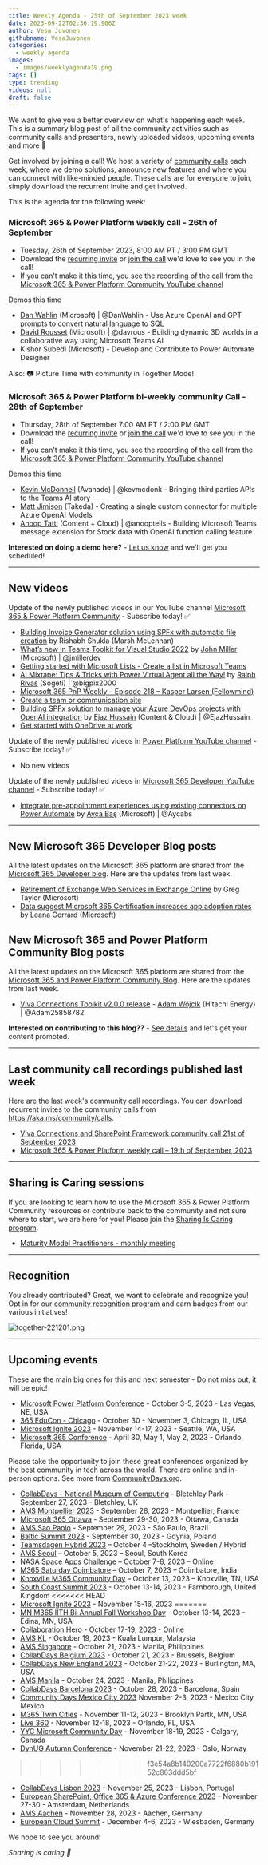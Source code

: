 ```yaml
---
title: Weekly Agenda - 25th of September 2023 week
date: 2023-09-22T02:36:19.906Z
author: Vesa Juvonen
githubname: VesaJuvonen
categories:
  - weekly agenda
images:
  - images/weeklyagenda39.png
tags: []
type: trending
videos: null
draft: false
---
```


We want to give you a better overview on what's happening each week. This is a summary blog post of all the community activities such as community calls and presenters, newly uploaded videos, upcoming events and more 🚀 

Get involved by joining a call! We host a variety of [community calls](https://aka.ms/community/calls) each week, where we demo solutions, announce new features and where you can connect with like-minded people. These calls are for everyone to join, simply download the recurrent invite and get involved.

This is the agenda for the following week:

### Microsoft 365 & Power Platform weekly call - 26th of September

* Tuesday, 26th of September 2023, 8:00 AM PT / 3:00 PM GMT
* Download the [recurring invite](https://aka.ms/m365-dev-call) or [join the call](https://aka.ms/m365-dev-call-join) we'd love to see you in the call!
* If you can't make it this time, you see the recording of the call from the [Microsoft 365 & Power Platform Community YouTube channel](https://www.youtube.com/playlist?list=PLR9nK3mnD-OUQOW86tT5dkCRQAVGY7DlH)

Demos this time

* [Dan Wahlin](https://twitter.com/DanWahlin) (Microsoft) | @DanWahlin - Use Azure OpenAI and GPT prompts to convert natural language to SQL 
* [David Rousset](https://twitter.com/davrous) (Microsoft) | @davrous - Building dynamic 3D worlds in a collaborative way using Microsoft Teams AI 
* Kishor Subedi (Microsoft) - Develop and Contribute to Power Automate Designer

Also: 📷 Picture Time with community in Together Mode!

### Microsoft 365 & Power Platform bi-weekly community Call - 28th of September

* Thursday, 28th of September 7:00 AM PT / 2:00 PM GMT
* Download the [recurring invite](https://aka.ms/spdev-sig-call) or [join the call](https://aka.ms/spdev-sig-call-join) we'd love to see you in the call!
* If you can't make it this time, you see the recording of the call from the [Microsoft 365 & Power Platform Community YouTube channel](https://www.youtube.com/watch?v=gAqUr9wa2_0&list=PLR9nK3mnD-OURfm5Ypu-wK52cxBv_gXCA)

Demos this time

* [Kevin McDonnell](https://twitter.com/kevmcdonk) (Avanade) | @kevmcdonk - Bringing third parties APIs to the Teams AI story
* [Matt Jimison](https://twitter.com/mjimison) (Takeda) - Creating a single custom connector for multiple Azure OpenAI Models
* [Anoop Tatti](https://twitter.com/anooptells) (Content + Cloud) | @anooptells - Building Microsoft Teams message extension for Stock data with OpenAI function calling feature

**Interested on doing a demo here?** - [Let us know](https://aka.ms/community/request/demo) and we'll get you scheduled!

---

## New videos 

Update of the newly published videos in our YouTube channel [Microsoft 365 & Power Platform Community](https://www.youtube.com/channel/UC_mKdhw-V6CeCM7gTo_Iy7w) - Subscribe today! ✅

* [Building Invoice Generator solution using SPFx with automatic file creation](https://www.youtube.com/watch?v=ypfDotPX5fQ) by Rishabh Shukla (Marsh McLennan)​
* [What’s new in Teams Toolkit for Visual Studio 2022](https://www.youtube.com/watch?v=oHNFoq3jh4E) by [John Miller](https://twitter.com/jmillerdev) (Microsoft) | @jmillerdev 
* [Getting started with Microsoft Lists - Create a list in Microsoft Teams](https://www.youtube.com/watch?v=xgZRdskWtqI)
* [AI Mixtape: Tips & Tricks with Power Virtual Agent all the Way!​](https://www.youtube.com/watch?v=FTkXlW77kg0) by [Ralph Rivas](https://twitter.com/bigpix2000) (Sogeti) | @bigpix2000
* [Microsoft 365 PnP Weekly – Episode 218 – Kasper Larsen (Fellowmind)](https://www.youtube.com/watch?v=8C7hWf8_qvE)
* [Create a team or communication site](https://www.youtube.com/watch?v=bsG_z51iqHI)
* [Building SPFx solution to manage your Azure DevOps projects with OpenAI integration](https://www.youtube.com/watch?v=c3F4aFK64Vk) by [Ejaz Hussain](https://twitter.com/EjazHussain_) (Content & Cloud) | @EjazHussain_
* [Get started with OneDrive at work](https://www.youtube.com/watch?v=PC6QNuk3WZY)


Update of the newly published videos in [Power Platform YouTube channel](https://www.youtube.com/@mspowerplatform) - Subscribe today! ✅

* No new videos

Update of the newly published videos in [Microsoft 365 Developer YouTube channel](https://www.youtube.com/@Microsoft365Developer) - Subscribe today! ✅

* [Integrate pre-appointment experiences using existing connectors on Power Automate](https://www.youtube.com/watch?v=Xf3KFduu9zs) by [Ayça Baş](https://twitter.com/aycabs) (Microsoft) | @Aycabs 

---

## New Microsoft 365 Developer Blog posts

All the latest updates on the Microsoft 365 platform are shared from the [Microsoft 365 Developer blog](https://devblogs.microsoft.com/microsoft365dev/). Here are the updates from last week.

* [Retirement of Exchange Web Services in Exchange Online](https://devblogs.microsoft.com/microsoft365dev/retirement-of-exchange-web-services-in-exchange-online/) by Greg Taylor (Microsoft)
* [Data suggest Microsoft 365 Certification increases app adoption rates](https://devblogs.microsoft.com/microsoft365dev/data-suggest-microsoft-365-certification-increases-app-adoption-rates/) by Leana Gerrard (Microsoft)



## New Microsoft 365 and Power Platform Community Blog posts

All the latest updates on the Microsoft 365 platform are shared from the [Microsoft 365 and Power Platform Community Blog](https://pnp.github.io/blog/). Here are the updates from last week.

* [Viva Connections Toolkit v2.0.0 release](https://pnp.github.io/blog/post/viva-connections-toolkit-vscode-v-2-0-release/) - [Adam Wójcik](https://twitter.com/Adam25858782) (Hitachi Energy) | @Adam25858782

**Interested on contributing to this blog??** - [See details](https://pnp.github.io/blog/post/contribute-blog/) and let's get your content promoted.

---

## Last community call recordings published last week

Here are the last week's community call recordings. You can download recurrent invites to the community calls from https://aka.ms/community/calls.

* [Viva Connections and SharePoint Framework community call 21st of September 2023](https://www.youtube.com/watch?v=z4_5_IQjYRQ)
* [Microsoft 365 & Power Platform weekly call – 19th of September, 2023](https://www.youtube.com/watch?v=p0OBGgWyieg)

---

## Sharing is Caring sessions

If you are looking to learn how to use the Microsoft 365 & Power Platform Community resources or contribute back to the community and not sure where to start, we are here for you! Please join the [Sharing Is Caring program](https://pnp.github.io/sharing-is-caring/).

* [Maturity Model Practitioners - monthly meeting](https://aka.ms/mm4m365/invite)

---

## Recognition

You already contributed? Great, we want to celebrate and recognize you! Opt in for our [community recognition program](https://pnp.github.io/recognitionprogram/) and earn badges from our various initiatives! 

![together-221201.png](images/community-recognization-program.png)

---

## Upcoming events

These are the main big ones for this and next semester - Do not miss out, it will be epic!

* [Microsoft Power Platform Conference](https://powerplatformconf.com/) - October 3-5, 2023 - Las Vegas, NE, USA
* [365 EduCon - Chicago](https://365educon.com/Chicago/index.php) - October 30 - November 3,  Chicago, IL, USA
* [Microsoft Ignite 2023](https://ignite.microsoft.com/en-US/home) - November 14-17, 2023 - Seattle, WA, USA
* [Microsoft 365 Conference](https://m365conf.com/#!/) - April 30, May 1, May 2, 2023 - Orlando, Florida, USA

Please take the opportunity to join these great conferences organized by the best community in tech across the world. There are online and in-person options. See more from [CommunityDays.org](https://www.communitydays.org/).

* [CollabDays - National Museum of Computing](https://www.communitydays.org/event/2023-09-27/collabdays-national-museum-of-computing-bletchley-park) - Bletchley Park - September 27, 2023 - Bletchley, UK
* [AMS Montpellier 2023](https://www.communitydays.org/event/2023-09-28/ams-montpellier-2023) - September 28, 2023 - Montpellier, France
* [Microsoft 365 Ottawa](https://www.communitydays.org/event/2023-09-29/microsoft-365-ottawa) - September 29-30, 2023 - Ottawa, Canada
* [AMS Sao Paolo](https://www.communitydays.org/event/2023-09-29/ams-sao-paulo) - September 29, 2023 - São Paulo, Brazil
* [Baltic Summit 2023](https://www.communitydays.org/event/2023-09-30/baltic-summit-2023) - September 30, 2023 - Gdynia, Poland
* [Teamsdagen Hybrid 2023](https://www.communitydays.org/event/2023-10-04/teamsdagen-hybrid-2023) – October 4 –Stockholm, Sweden / Hybrid
* [AMS Seoul](https://www.communitydays.org/event/2023-10-05/ams-seoul) – October 5, 2023 – Seoul, South Korea
* [NASA Space Apps Challenge](https://www.communitydays.org/event/2023-10-07/nasa-space-apps-challenge) – October 7-8, 2023 – Online
* [M365 Saturday Coimbatore](https://www.communitydays.org/event/2023-10-07/m365-saturday-coimbatore) – October 7, 2023 – Coimbatore, India
* [Knoxville M365 Community Day](https://www.communitydays.org/event/2023-10-13/knoxville-m365-community-day) – October 13, 2023 – Knoxville, TN, USA
* [South Coast Summit 2023](https://www.southcoastsummit.com/) - October 13-14, 2023 - Farnborough, United Kingdom
<<<<<<< HEAD
* [Microsoft Ignite 2023](https://ignite.microsoft.com/) - November 15-16, 2023
=======
* [MN M365 IITH Bi-Annual Fall Workshop Day](https://www.communitydays.org/event/2023-10-13/mn-m365-11th-bi-annual-fall-workshop-day) - October 13-14, 2023 - Edina, MN, USA
* [Collaboration Hero](https://www.communitydays.org/event/2023-10-17/collaboration-hero) - October 17-19, 2023 - Online
* [AMS KL](https://www.communitydays.org/event/2023-10-19/ams-kl) - October 19, 2023 - Kuala Lumpur, Malaysia
* [AMS Singapore](https://www.communitydays.org/event/2023-10-21/ams-singapore-23) - October 21, 2023 - Manila, Philippines
* [CollabDays Belgium 2023](https://www.collabdays.org/2023-belgium/) - October 21, 2023 - Brussels, Belgium
* [CollabDays New England 2023](https://www.collabdays.org/2023-ne/) - October 21-22, 2023 - Burlington, MA, USA
* [AMS Manila](https://www.communitydays.org/event/2023-10-24/ams-manila) - October 24, 2023 - Manila, Philippines
* [CollabDays Barcelona 2023](https://www.collabdays.org/2023-barcelona/) - October 28, 2023 - Barcelona, Spain
* [Community Days Mexico City 2023](https://www.communitydays.org/event/2023-11-02/community-days-mexico-city-2023)  November 2-3, 2023 - Mexico City, Mexico
* [M365 Twin Cities](https://www.communitydays.org/event/2023-11-11/m365-twin-cities) - November 11-12, 2023 - Brooklyn Partk, MN, USA
* [Live 360](https://www.communitydays.org/event/2023-11-12/live-360) - November 12-18, 2023 - Orlando, FL, USA
* [YYC Microsoft Community Day](https://www.communitydays.org/event/2023-11-18/yyc-microsoft-community-day) - November 18-19, 2023 - Calgary, Canada
* [DynUG Autumn Conference](https://www.communitydays.org/event/2023-11-21/dynug-autumn-conference) - November 21-22, 2023 - Oslo, Norway
>>>>>>> f3e54a8b140200a7722f6880b19152c863ddd5bf
* [CollabDays Lisbon 2023](https://www.collabdays.org/2023-lisbon/) - November 25, 2023 - Lisbon, Portugal
* [European SharePoint, Office 365 & Azure Conference 2023](https://www.sharepointeurope.com/) - November 27-30 - Amsterdam, Netherlands
* [AMS Aachen](https://www.communitydays.org/event/2023-11-28/ams-aachen) - November 28, 2023 - Aachen, Germany
* [European Cloud Summit](https://www.cloudsummit.eu/) - December 4-6, 2023 - Wiesbaden, Germany

We hope to see you around!

_Sharing is caring 🧡_
